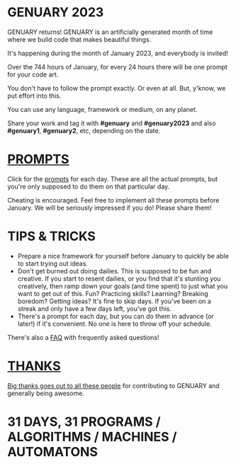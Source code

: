 # GENUARY 2023

GENUARY returns! GENUARY is an artificially generated month of time where we build code that makes beautiful things.

It's happening during the month of January 2023, and everybody is invited!

Over the 744 hours of January, for every 24 hours there will be one prompt for your code art.

You don't have to follow the prompt exactly. Or even at all. But, y'know, we put effort into this.

You can use any language, framework or medium, on any planet.

Share your work and tag it with **#genuary** and **#genuary2023** and also **#genuary1**, **#genuary2**, etc, depending on the date.

# [PROMPTS](prompts)

Click for the [prompts](prompts) for each day. These are all the actual prompts, but you're only supposed to do them on that particular day.

Cheating is encouraged. Feel free to implement all these prompts before January. We will be seriously impressed if you do! Please share them!

# TIPS & TRICKS

* Prepare a nice framework for yourself before January to quickly be able to start trying out ideas.
* Don't get burned out doing dailies. This is supposed to be fun and creative. If you start to resent dailies, or you find that it's stunting you creatively, then ramp down your goals (and time spent) to just what you want to get out of this. Fun? Practicing skills? Learning? Breaking boredom? Getting ideas? It's fine to skip days. If you've been on a streak and only have a few days left, you've got this.
* There's a prompt for each day, but you can do them in advance (or later!) if it's convenient. No one is here to throw off your schedule.

There's also a [FAQ](faq) with frequently asked questions!

# [THANKS](thanks)

[Big thanks goes out to all these people](thanks) for contributing to GENUARY and generally being awesome.

# 31 DAYS, 31 PROGRAMS / ALGORITHMS / MACHINES / AUTOMATONS
